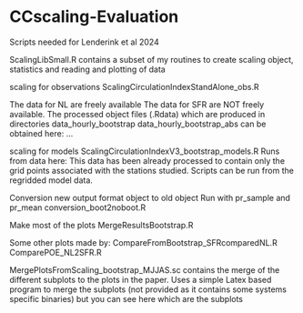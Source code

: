 # CCscaling-Evaluation
Scripts needed for Lenderink et al 2024

ScalingLibSmall.R contains a subset of my routines to create scaling object, statistics and reading and plotting of data

scaling for observations
ScalingCirculationIndexStandAlone_obs.R 

The data for NL are freely available
The data for SFR are NOT freely available. The processed object files (.Rdata) which are produced in directories data_hourly_bootstrap data_hourly_bootstrap_abs can be obtained here: ...

scaling for models
ScalingCirculationIndexV3_bootstrap_models.R
Runs from data here: 
This data has been already processed to contain only the grid points associated with the stations studied. Scripts can be run from the regridded model data.

Conversion new output format object to old object
Run with pr_sample and pr_mean
conversion_boot2noboot.R

Make most of the plots
MergeResultsBootstrap.R

Some other plots made by:
CompareFromBootstrap_SFRcomparedNL.R
ComparePOE_NL2SFR.R

MergePlotsFromScaling_bootstrap_MJJAS.sc
contains the merge of the different subplots to the plots in the paper. Uses a simple Latex based program to merge the subplots (not provided as it contains some systems specific binaries) but you can see here which are the subplots
